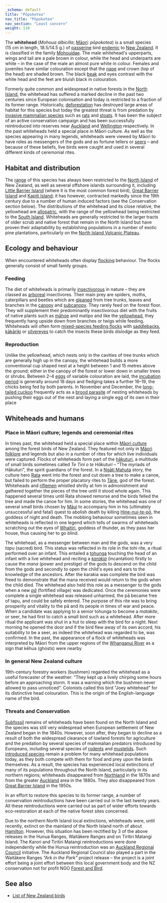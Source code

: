 ```yaml
---
_schema: default
title: "Pōpokotea"
nav_title: "Pōpokotea"
nav_section: "Least concern"
weight: 110
---
```

                                  



 

The **whitehead** (_Mohoua albicilla_; [Māori](https://en.wikipedia.org/wiki/M%C4%81ori_language): _pōpokotea_) is a small species (15 cm in length, 18.5/14.5 g.) of [passerine](https://en.wikipedia.org/wiki/Passerine) bird [endemic](https://en.wikipedia.org/wiki/Endemism) to [New Zealand](https://en.wikipedia.org/wiki/New_Zealand). It is classified in the family [Mohouidae](https://en.wikipedia.org/wiki/Mohoua). The male whitehead's upperparts, wings and tail are a pale brown in colour, while the head and underparts are white – in the case of the male an almost pure white in colour. Females and juveniles have similar colouration except that the [nape](https://en.wikipedia.org/wiki/Nape) and crown (top of the head) are shaded brown. The black [beak](https://en.wikipedia.org/wiki/Beak) and eyes contrast with the white head and the feet are bluish black in colouration.

Formerly quite common and widespread in native forests in the [North Island](https://en.wikipedia.org/wiki/North_Island), the whitehead has suffered a marked decline in the past two centuries since European colonisation and today is restricted to a fraction of its former range. Historically, [deforestation](https://en.wikipedia.org/wiki/Deforestation) has destroyed large areas of habitat for this species but today the greatest threat is from predation by [invasive mammalian species](https://en.wikipedia.org/wiki/Invasive_species) such as [rats](https://en.wikipedia.org/wiki/Rat) and [stoats](https://en.wikipedia.org/wiki/Stoat). It has been the subject of an active conservation campaign and has been successfully reintroduced into reserves near [Auckland](https://en.wikipedia.org/wiki/Auckland) and [Wellington](https://en.wikipedia.org/wiki/Wellington,_New_Zealand) respectively. In the past whiteheads held a special place in Māori culture. As well as the species appearing in many legends, whiteheads were viewed by Māori to have roles as messengers of the gods and as fortune tellers or [seers](https://en.wikipedia.org/wiki/Clairvoyance) – and because of these beliefs, live birds were caught and used in several different kinds of ceremonial rites.

Habitat and distribution
----------------------------

The [range](https://en.wikipedia.org/wiki/Range_(biology)) of this species has always been restricted to the [North Island](https://en.wikipedia.org/wiki/North_Island) of New Zealand, as well as several offshore islands surrounding it, including [Little Barrier Island](https://en.wikipedia.org/wiki/Little_Barrier_Island) (where it is the most common forest bird), [Great Barrier Island](https://en.wikipedia.org/wiki/Great_Barrier_Island) and [Kapiti Island](https://en.wikipedia.org/wiki/Kapiti_Island); it has however, contracted markedly since the 19th century due to a number of human induced factors (see the Conservation section below). The distributions of the whitehead and its close relative, the yellowhead are [allopatric](https://en.wikipedia.org/wiki/Allopatric), with the range of the yellowhead being restricted to the [South Island](https://en.wikipedia.org/wiki/South_Island). Whiteheads are generally restricted to the larger tracts of older scrub and native forest that remain in the North Island but have proven their adaptability by establishing populations in a number of exotic pine plantations, particularly on the [North Island Volcanic Plateau](https://en.wikipedia.org/wiki/North_Island_Volcanic_Plateau).

Ecology and behaviour
-------------------------

When encountered whiteheads often display [flocking](https://en.wikipedia.org/wiki/Flocking_(behavior)) behaviour. The flocks generally consist of small family groups.

### Feeding

The diet of whiteheads is primarily [insectivorous](https://en.wikipedia.org/wiki/Insectivorous) in nature – they are classed as [arboreal](https://en.wikipedia.org/wiki/Arboreal) insectivores. Their main prey are spiders, moths, caterpillars and beetles which are [gleaned](https://en.wikipedia.org/wiki/Gleaning_(birds)) from tree trunks, leaves and branches in the [canopy](https://en.wikipedia.org/wiki/Canopy_(biology)) and [subcanopy](https://en.wikipedia.org/wiki/Subcanopy). They rarely feed on the forest floor. They will supplement their predominantly insectivorous diet with the fruits of native plants such as [māhoe](https://en.wikipedia.org/wiki/Melicytus_ramiflorus) and matipo and like the [yellowhead](https://en.wikipedia.org/wiki/Yellowhead_(bird)), they frequently hang upside down from branches or twigs while feeding. Whiteheads will often form [mixed-species feeding flocks](https://en.wikipedia.org/wiki/Mixed-species_feeding_flock) with [saddlebacks](https://en.wikipedia.org/wiki/Tieke), [kākāriki](https://en.wikipedia.org/wiki/K%C4%81k%C4%81riki) or [silvereyes](https://en.wikipedia.org/wiki/Silvereye) to catch the insects these birds dislodge as they feed.

### Reproduction

Unlike the yellowhead, which nests only in the cavities of tree trunks which are generally high up in the canopy, the whitehead builds a more conventional cup shaped nest at a height between 1 and 15 metres above the ground; either in the canopy of the forest or lower down in smaller trees or shrubs. Between 2–4 [eggs](https://en.wikipedia.org/wiki/Bird_egg) of variable colouration are laid, the [incubation period](https://en.wikipedia.org/wiki/Incubation_period) is generally around 18 days and fledging takes a further 16–19, the chicks being fed by both parents. In November and December, the [long-tailed cuckoo](https://en.wikipedia.org/wiki/Long-tailed_cuckoo) frequently acts as a [brood parasite](https://en.wikipedia.org/wiki/Brood_parasite) of nesting whiteheads by pushing their eggs out of the nest and laying a single egg of its own in their place

Whiteheads and humans
-------------------------

### Place in Māori culture; legends and ceremonial rites

In times past, the whitehead held a special place within [Māori culture](https://en.wikipedia.org/wiki/M%C4%81ori_culture) among the forest birds of New Zealand. They featured not only in [Māori folklore](https://en.wikipedia.org/wiki/M%C4%81ori_mythology) and legends but also in a number of rites for which live individuals were captured. Flocks of whiteheads form part of the [hākuturi](https://en.wikipedia.org/wiki/H%C4%81kuturi), a multitude of small birds sometimes called _Te Tini o te Hākuturi_ – "The myriads of Hākuturi", the spirit guardians of the forest. In a [Ngāti Mahuta](https://en.wikipedia.org/wiki/Ng%C4%81ti_Mahuta) story, the culture hero [Rata](https://en.wikipedia.org/wiki/R%C4%81t%C4%81_(M%C4%81ori_mythology)) went into the forest and cut down a tree to make a canoe, but failed to perform the proper placatory rites to [Tāne](https://en.wikipedia.org/wiki/T%C4%81ne), god of the forest. Whiteheads and [riflemen](https://en.wikipedia.org/wiki/Rifleman_(bird)) whistled shrilly at him in admonishment and gathered together the pieces of the tree until it stood whole again. This happened several times until Rata showed remorse and the birds felled the tree and made the canoe for him. In some stories, the whitehead was one of several small birds chosen by [Māui](https://en.wikipedia.org/wiki/M%C4%81ui_(M%C4%81ori_mythology)) to accompany him in his (ultimately unsuccessful and fatal) quest to abolish death by killing [Hine-nui-te-pō](https://en.wikipedia.org/wiki/Hine-nui-te-p%C5%8D), the goddess of night and death. The mobbing behaviour sometimes seen in whiteheads is reflected in one legend which tells of swarms of whiteheads scratching out the eyes of [Whaitiri](https://en.wikipedia.org/wiki/Whaitiri), goddess of thunder, as they pass her house, thus causing her to go blind.

The whitehead, as a messenger between man and the gods, was a very _tapu_ (sacred) bird. This status was reflected in its role in the tohi rite, a ritual performed over an infant. This entailed a [tohunga](https://en.wikipedia.org/wiki/Tohunga) touching the head of an infant with a live whitehead and reciting a _[karakia](https://en.wikipedia.org/wiki/Karakia)_ (incantation) firstly to cause the _mana_ (power and prestige) of the gods to descend on the child from the gods and secondly to open the child's eyes and ears to the knowledge of the ancestors. After the karakia was complete the bird was freed to demonstrate that the mana received would return to the gods when the child died. The whitehead also held this role as a messenger to the gods when a new _[pā](https://en.wikipedia.org/wiki/P%C4%81_(M%C4%81ori))_ (fortified village) was dedicated. Once the ceremonies were complete a single whitehead was released unharmed, the pā became free of tapu, and could be safely entered. The purpose of this rite was to bring prosperity and vitality to the pā and its people in times of war and peace. When a candidate was applying to a senior tohunga to become a _matakite_, or seer, he had first to catch a small bird such as a whitehead. After more ritual the applicant was shut in a hut to sleep with the bird for a night. Next morning he opened the door and if the bird flew away of its own accord, his suitability to be a seer, as indeed the whitehead was regarded to be, was confirmed. In the past, the appearance of a flock of whiteheads was interpreted by Māori from the upper regions of the [Whanganui River](https://en.wikipedia.org/wiki/Whanganui_River) as a sign that kēhua (ghosts) were nearby

### In general New Zealand culture

19th-century forestry workers (bushmen) regarded the whitehead as a useful forecaster of the weather: "They kept up a lively chirping some hours before an approaching storm. It was a warning which the bushmen never allowed to pass unnoticed". Colonists called this bird "Joey whitehead" for its distinctive head colouration. This is the origin of the English-language name of the bird.

### Threats and Conservation

[Subfossil](https://en.wikipedia.org/wiki/Subfossil) remains of whiteheads have been found on the North Island and the species was still very widespread when European settlement of New Zealand began in the 1840s. However, soon after, they began to decline as a result of both the widespread clearance of lowland forests for agriculture and the predation by several species of mammalian predators introduced by Europeans, including several species of [rodents](https://en.wikipedia.org/wiki/Rodent) and [mustelids](https://en.wikipedia.org/wiki/Mustelid). Such [introduced species](https://en.wikipedia.org/wiki/Introduced_species) remain a problem for many whitehead populations today, as they both compete with them for food and prey upon the birds themselves. As a result, the species has experienced local extinctions of many of its populations throughout the North Island, particularly in its northern regions; whiteheads disappeared from [Northland](https://en.wikipedia.org/wiki/Northland_Region) in the 1870s and from the greater [Auckland](https://en.wikipedia.org/wiki/Auckland) area in the 1880s. They also disappeared from [Great Barrier Island](https://en.wikipedia.org/wiki/Great_Barrier_Island) in the 1950s.

In an effort to restore this species to its former range, a number of conservation reintroductions have been carried out in the last twenty years. All these reintroductions were carried out as part of wider efforts towards eco-restoration at each of the native forest sites concerned.

Due to the northern North Island local extinctions, whiteheads were, until recently, extinct on the mainland of the North Island north of about [Hamilton](https://en.wikipedia.org/wiki/Hamilton,_New_Zealand). However, this situation has been rectified by 3 of the above releases in the Hunua Ranges, Waitākere Ranges and on Tiritiri Matangi Island. The Karori and Tiritiri Matangi reintroductions were done independently while the Hunua reintroduction was an [Auckland Regional Council](https://en.wikipedia.org/wiki/Auckland_Regional_Council) initiative. The Auckland Regional Council also played a part in the Waitākere Ranges _"Ark in the Park"_ project release – the project is a joint effort being a joint effort between this local government body and the NZ conservation not for profit NGO [Forest and Bird](https://en.wikipedia.org/wiki/Forest_and_Bird).

See also
------------

*   [List of New Zealand birds](https://en.wikipedia.org/wiki/List_of_New_Zealand_birds)

